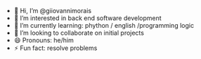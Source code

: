 - 👋 Hi, I’m @giiovannimorais
- 👀 I’m interested in back end software development 
- 🌱 I’m currently learning: phython / english /programming logic
- 💞️ I’m looking to collaborate on initial projects
- 😄 Pronouns: he/him
- ⚡ Fun fact: resolve problems

<!---
giiovannimorais/giiovannimorais is a ✨ special ✨ repository because its `README.md` (this file) appears on your GitHub profile.
You can click the Preview link to take a look at your changes.
--->
